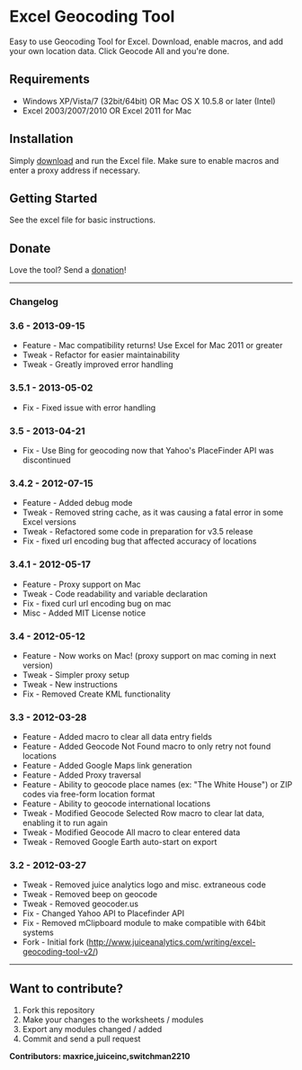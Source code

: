 # Excel Geocoding Tool
Easy to use Geocoding Tool for Excel. Download, enable macros, and add your own location data. Click Geocode All and you're done.

## Requirements
* Windows XP/Vista/7 (32bit/64bit) OR Mac OS X 10.5.8 or later (Intel)
* Excel 2003/2007/2010 OR Excel 2011 for Mac

## Installation
Simply [download](https://github.com/maxrice/excel-geocoding-tool/releases/download/excel-geocoding-tool-3.6/excel-geocoding-tool.xls) and run the Excel file. Make sure to enable macros and enter a proxy address if necessary.

## Getting Started
See the excel file for basic instructions.

## Donate
Love the tool? Send a [donation](https://www.paypal.com/cgi-bin/webscr?cmd=_xclick&business=max@maxrice.com&item_name=Donation+for+Excel+Geocoding+Tool)!

---------------

### Changelog

### 3.6 - 2013-09-15
* Feature - Mac compatibility returns! Use Excel for Mac 2011 or greater
* Tweak - Refactor for easier maintainability
* Tweak - Greatly improved error handling

### 3.5.1 - 2013-05-02
* Fix - Fixed issue with error handling

### 3.5 - 2013-04-21
* Fix - Use Bing for geocoding now that Yahoo's PlaceFinder API was discontinued

### 3.4.2 - 2012-07-15
* Feature - Added debug mode
* Tweak - Removed string cache, as it was causing a fatal error in some Excel versions
* Tweak - Refactored some code in preparation for v3.5 release
* Fix - fixed url encoding bug that affected accuracy of locations

### 3.4.1 - 2012-05-17
* Feature - Proxy support on Mac
* Tweak - Code readability and variable declaration
* Fix - fixed curl url encoding bug on mac
* Misc - Added MIT License notice

### 3.4 - 2012-05-12
* Feature - Now works on Mac! (proxy support on mac coming in next version)
* Tweak - Simpler proxy setup
* Tweak - New instructions
* Fix - Removed Create KML functionality

### 3.3 - 2012-03-28
* Feature - Added macro to clear all data entry fields
* Feature - Added Geocode Not Found macro to only retry not found locations
* Feature - Added Google Maps link generation
* Feature - Added Proxy traversal
* Feature - Ability to geocode place names (ex: "The White House") or ZIP codes via free-form location format
* Feature - Ability to geocode international locations
* Tweak - Modified Geocode Selected Row macro to clear lat data, enabling it to run again
* Tweak - Modified Geocode All macro to clear entered data
* Tweak - Removed Google Earth auto-start on export

### 3.2 - 2012-03-27
* Tweak - Removed juice analytics logo and misc. extraneous code
* Tweak - Removed beep on geocode
* Tweak - Removed geocoder.us
* Fix - Changed Yahoo API to Placefinder API
* Fix - Removed mClipboard module to make compatible with 64bit systems
* Fork - Initial fork (http://www.juiceanalytics.com/writing/excel-geocoding-tool-v2/)

----------

## Want to contribute?

1) Fork this repository
2) Make your changes to the worksheets / modules
3) Export any modules changed / added
4) Commit and send a pull request

__Contributors: maxrice,juiceinc,switchman2210__